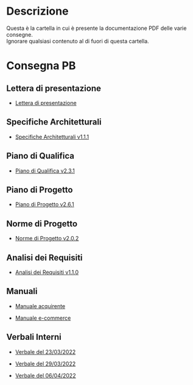 # Descrizione
Questa è la cartella in cui è presente la documentazione PDF delle varie consegne.  
Ignorare qualsiasi contenuto al di fuori di questa cartella.

# Consegna PB

## Lettera di presentazione
- [Lettera di presentazione](esterni/lettera_pb/lettera_di_presentazione.pdf)

## Specifiche Architetturali
- [Specifiche Architetturali v1.1.1](esterni/specifiche_architetturali/specifiche_architetturali_v1.1.1.pdf)

## Piano di Qualifica
- [Piano di Qualifica v2.3.1](esterni/piano_di_qualifica/piano_di_qualifica_v2.3.1.pdf)

## Piano di Progetto
- [Piano di Progetto v2.6.1](esterni/piano_di_progetto/piano_di_progetto_v2.6.1.pdf)

## Norme di Progetto
- [Norme di Progetto v2.0.2](interni/norme_di_progetto/norme_di_progetto_v2.0.2.pdf)

## Analisi dei Requisiti
- [Analisi dei Requisiti v1.1.0](esterni/analisi_dei_requisiti/analisi_dei_requisiti_v1.1.0.pdf)

## Manuali
- [Manuale acquirente](esterni/manuale_acquirente/manuale_acquirente.pdf)

- [Manuale e-commerce](esterni/manuale_e-commerce/manuale_e-commerce.pdf)

## Verbali Interni

- [Verbale del 23/03/2022](interni/verbali/2022_03_23_I.pdf)

- [Verbale del 29/03/2022](interni/verbali/2022_03_29_I.pdf)

- [Verbale del 06/04/2022](interni/verbali/2022_04_06_I.pdf)